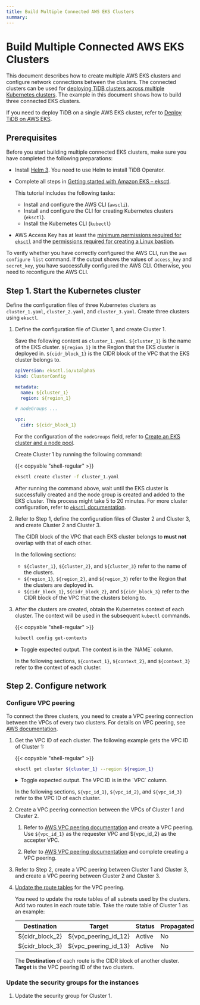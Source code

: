 ```yaml
---
title: Build Multiple Connected AWS EKS Clusters
summary:
---
```


# Build Multiple Connected AWS EKS Clusters

This document describes how to create multiple AWS EKS clusters and configure network connections between the clusters. The connected clusters can be used for [deploying TiDB clusters across multiple Kubernetes clusters](deploy-tidb-cluster-across-multiple-kubernetes.md). The example in this document shows how to build three connected EKS clusters.

If you need to deploy TiDB on a single AWS EKS cluster, refer to [Deploy TiDB on AWS EKS](deploy-on-aws-eks.md).

## Prerequisites

Before you start building multiple connected EKS clusters, make sure you have completed the following preparations:

- Install [Helm 3](https://helm.sh/docs/intro/install/). You need to use Helm to install TiDB Operator.

- Complete all steps in [Getting started with Amazon EKS – eksctl](https://docs.aws.amazon.com/eks/latest/userguide/getting-started-eksctl.html).

    This tutorial includes the following tasks:

    - Install and configure the AWS CLI (`awscli`).
    - Install and configure the CLI for creating Kubernetes clusters (`eksctl`).
    - Install the Kubernetes CLI (`kubectl`)

- AWS Access Key has at least the [minimum permissions required for `eksctl`](https://eksctl.io/usage/minimum-iam-policies/) and the [permissions required for creating a Linux bastion](https://aws-quickstart.github.io/quickstart-linux-bastion/#_aws_account).

To verify whether you have correctly configured the AWS CLI, run the `aws configure list` command. If the output shows the values of `access_key` and `secret_key`, you have successfully configured the AWS CLI. Otherwise, you need to reconfigure the AWS CLI.

## Step 1. Start the Kubernetes cluster

Define the configuration files of three Kubernetes clusters as `cluster_1.yaml`, `cluster_2.yaml`, and `cluster_3.yaml`. Create three clusters using `eksctl`.

1. Define the configuration file of Cluster 1, and create Cluster 1.

    Save the following content as `cluster_1.yaml`. `${cluster_1}` is the name of the EKS cluster. `${region_1}` is the Region that the EKS cluster is deployed in. `${cidr_block_1}` is the CIDR block of the VPC that the EKS cluster belongs to.

    ```yaml
    apiVersion: eksctl.io/v1alpha5
    kind: ClusterConfig

    metadata:
      name: ${cluster_1}
      region: ${region_1}

    # nodeGroups ...

    vpc:
      cidr: ${cidr_block_1}
    ```

    For the configuration of the `nodeGroups` field, refer to [Create an EKS cluster and a node pool](deploy-on-aws-eks.md#create-an-eks-cluster-and-a-node-pool).

    Create Cluster 1 by running the following command:

    {{< copyable "shell-regular" >}}

    ```bash
    eksctl create cluster -f cluster_1.yaml
    ```

    After running the command above, wait until the EKS cluster is successfully created and the node group is created and added to the EKS cluster. This process might take 5 to 20 minutes. For more cluster configuration, refer to [`eksctl` documentation](https://eksctl.io/usage/creating-and-managing-clusters/#using-config-files).

2. Refer to Step 1, define the configuration files of Cluster 2 and Cluster 3, and create Cluster 2 and Cluster 3.

    The CIDR block of the VPC that each EKS cluster belongs to **must not** overlap with that of each other.

    In the following sections:

    - `${cluster_1}`, `${cluster_2}`, and `${cluster_3}` refer to the name of the clusters.
    - `${region_1}`, `${region_2}`, and `${region_3}` refer to the Region that the clusters are deployed in.
    - `${cidr_block_1}`, `${cidr_block_2}`, and `${cidr_block_3}` refer to the CIDR block of the VPC that the clusters belong to.

3. After the clusters are created, obtain the Kubernetes context of each cluster. The context will be used in the subsequent `kubectl` commands.

    {{< copyable "shell-regular" >}}

    ```bash
    kubectl config get-contexts
    ```

    <details>
    <summary>Toggle expected output. The context is in the `NAME` column.</summary>
    <pre><code>
    CURRENT   NAME                                 CLUSTER                      AUTHINFO                            NAMESPACE
    *         pingcap@tidb-1.us-west-1.eksctl.io   tidb-1.us-west-1.eksctl.io   pingcap@tidb-1.us-west-1.eksctl.io
             pingcap@tidb-2.us-west-2.eksctl.io   tidb-2.us-west-2.eksctl.io   pingcap@tidb-2.us-west-2.eksctl.io
             pingcap@tidb-3.us-east-1.eksctl.io   tidb-3.us-east-1.eksctl.io   pingcap@tidb-3.us-east-1.eksctl.io
    </code></pre>
    </details>

    In the following sections, `${context_1}`, `${context_2}`, and `${context_3}` refer to the context of each cluster.

## Step 2. Configure network

### Configure VPC peering

To connect the three clusters, you need to create a VPC peering connection between the VPCs of every two clusters. For details on VPC peering, see [AWS documentation](https://docs.aws.amazon.com/vpc/latest/peering/what-is-vpc-peering.html).

1. Get the VPC ID of each cluster. The following example gets the VPC ID of Cluster 1:

    {{< copyable "shell-regular" >}}

    ```bash
    eksctl get cluster ${cluster_1} --region ${region_1}
    ```

    <details>
    <summary>Toggle expected output. The VPC ID is in the `VPC` column.</summary>
    <pre><code>
    NAME          VERSION STATUS  CREATED                 VPC                       SUBNETS                                                                                                                   SECURITYGROUPS
    tidb-1        1.20    ACTIVE  2021-11-22T06:40:20Z    vpc-0b15ed35c02af5288   subnet-058777d55881c4095, subnet-06def2041b6fa3fa0,subnet-0869c7e73e09c3174,subnet-099d10845f6cbaf82,subnet-0a1a58db5cb087fed, subnet-0f68b302678c4d36b     sg-0cb299e7ec153c595
    </code></pre>
    </details>

    In the following sections, `${vpc_id_1}`, `${vpc_id_2}`, and `${vpc_id_3}` refer to the VPC ID of each cluster.

2. Create a VPC peering connection between the VPCs of Cluster 1 and Cluster 2.

    1. Refer to [AWS VPC peering documentation](https://docs.aws.amazon.com/vpc/latest/peering/create-vpc-peering-connection.html#create-vpc-peering-connection-local) and create a VPC peering. Use `${vpc_id_1}` as the requester VPC and ${vpc_id_2} as the accepter VPC.

    2. Refer to [AWS VPC peering documentation](https://docs.aws.amazon.com/vpc/latest/peering/create-vpc-peering-connection.html#accept-vpc-peering-connection) and complete creating a VPC peering.

3. Refer to Step 2, create a VPC peering between Cluster 1 and Cluster 3, and create a VPC peering between Cluster 2 and Cluster 3.

4. [Update the route tables](https://docs.aws.amazon.com/vpc/latest/peering/vpc-peering-routing.html) for the VPC peering.

    You need to update the route tables of all subnets used by the clusters. Add two routes in each route table. Take the route table of Cluster 1 as an example:

    | Destination     | Target               | Status | Propagated |
    | --------------- | -------------------- | ------ | ---------- |
    | ${cidr_block_2} | ${vpc_peering_id_12} | Active | No         |
    | ${cidr_block_3} | ${vpc_peering_id_13} | Active | No         |

    The **Destination** of each route is the CIDR block of another cluster. **Target** is the VPC peering ID of the two clusters.

### Update the security groups for the instances

1. Update the security group for Cluster 1.
